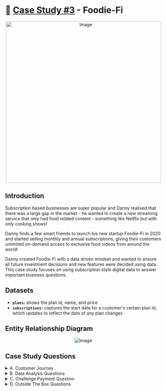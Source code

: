 # :avocado: [Case Study #3](https://8weeksqlchallenge.com/case-study-3/) - Foodie-Fi
<p align="center"> <img src="https://8weeksqlchallenge.com/images/case-study-designs/3.png" alt="Image" width="500" height="520">

## Introduction
Subscription based businesses are super popular and Danny realised that there was a large gap in the market - he wanted to create a new streaming service that only had food related content - something like Netflix but with only cooking shows!

Danny finds a few smart friends to launch his new startup Foodie-Fi in 2020 and started selling monthly and annual subscriptions, giving their customers unlimited on-demand access to exclusive food videos from around the world!

Danny created Foodie-Fi with a data driven mindset and wanted to ensure all future investment decisions and new features were decided using data. This case study focuses on using subscription style digital data to answer important business questions.  

## Datasets
  - **`plans`:** shows the plan id, name, and price
  - **`subscriptions`:** captures the start date for a customer's certain plan id, which updates to reflect the date of any plan changes 

## Entity Relationship Diagram  
<p align="center"> <img src="https://8weeksqlchallenge.com/images/case-study-3-erd.png" alt="Image">

## Case Study Questions
<details> <summary> A. Customer Journey </summary> 
  
  1. Based off the 8 sample customers provided in the sample from the subscriptions table, write a brief description about each customer’s onboarding journey. (Try to keep it as short as possible - you may also want to run some sort of join to make your explanations a bit easier!) </details>

<details> <summary> B. Data Analysis Questions </summary>
  
  1. How many customers has Foodie-Fi ever had?
  2. What is the monthly distribution of trial plan start_date values for our dataset? Use the start of the month as the group by value
  3. What plan start_date values occur after the year 2020 for our dataset? Show the breakdown by count of events for each plan_name
  4. What is the customer count and percentage of customers who have churned rounded to 1 decimal place?
  5. How many customers have churned straight after their initial free trial - what percentage is this rounded to the nearest whole number?
  6. What is the number and percentage of customer plans after their initial free trial?
  7. What is the customer count and percentage breakdown of all 5 plan_name values at 2020-12-31?
  8. How many customers have upgraded to an annual plan in 2020?
  9. How many days on average does it take for a customer to an annual plan from the day they join Foodie-Fi?
  10. Can you further breakdown this average value into 30 day periods (i.e. 0-30 days, 31-60 days etc)?
  11. How many customers downgraded from a pro monthly to a basic monthly plan in 2020?  </details>
  
<details> <summary> C. Challenge Payment Question </summary> 
  
  1. The Foodie-Fi team wants you to create a new payments table for the year 2020 that includes amounts paid by each customer in the subscriptions table with the following requirements:
  - monthly payments always occur on the same day of month as the original start_date of any monthly paid plan
  - upgrades from basic to monthly or pro plans are reduced by the current paid amount in that month and start immediately
  - upgrades from pro monthly to pro annual are paid at the end of the current billing period and also starts at the end of the month period
  - once a customer churns they will no longer make payments </details>

<details> <summary> D. Outside The Box Questions </summary> 
  
  1. How would you calculate the rate of growth for Foodie-Fi?
  2. What key metrics would you recommend Foodie-Fi management to track over time to assess performance of their overall business?
  3. What are some key customer journeys or experiences that you would analyse further to improve customer retention?
  4. If the Foodie-Fi team were to create an exit survey shown to customers who wish to cancel their subscription, what questions would you include in the survey?
  5. What business levers could the Foodie-Fi team use to reduce the customer churn rate? How would you validate the effectiveness of your ideas?</details>

